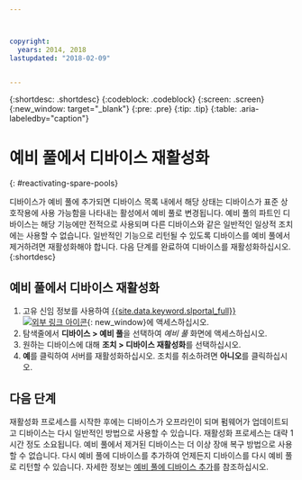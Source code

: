 ```yaml
---



copyright:
  years: 2014, 2018
lastupdated: "2018-02-09"


---
```


{:shortdesc: .shortdesc}
{:codeblock: .codeblock}
{:screen: .screen}
{:new_window: target="_blank"}
{:pre: .pre}
{:tip: .tip}
{:table: .aria-labeledby="caption"}


# 예비 풀에서 디바이스 재활성화 
{: #reactivating-spare-pools}

디바이스가 예비 풀에 추가되면 디바이스 목록 내에서 해당 상태는 디바이스가 표준 상호작용에 사용 가능함을 나타내는 활성에서 예비 풀로 변경됩니다. 예비 풀의 파트인 디바이스는 해당 기능에만 전적으로 사용되며 다른 디바이스와 같은 일반적인 일상적 조치에는 사용할 수 없습니다. 일반적인 기능으로 리턴될 수 있도록 디바이스를 예비 풀에서 제거하려면 재활성화해야 합니다. 다음 단계를 완료하여 디바이스를 재활성화하십시오.
{:shortdesc}

## 예비 풀에서 디바이스 재활성화 

1. 고유 신임 정보를 사용하여 [{{site.data.keyword.slportal_full}} ![외부 링크 아이콘](../icons/launch-glyph.svg "외부 링크 아이콘")](https://control.softlayer.com/){: new_window}에 액세스하십시오.
2. 탐색줄에서 **디바이스 > 예비 풀**을 선택하여 *예비 풀* 화면에 액세스하십시오. 
3. 원하는 디바이스에 대해 **조치 > 디바이스 재활성화**를 선택하십시오. 
4. **예**를 클릭하여 서버를 재활성화하십시오. 조치를 취소하려면 **아니오**를 클릭하십시오. 

## 다음 단계
재활성화 프로세스를 시작한 후에는 디바이스가 오프라인이 되며 펌웨어가 업데이트되고 디바이스는 다시 일반적인 방법으로 사용할 수 있습니다. 재활성화 프로세스는 대략 1시간 정도 소요됩니다. 예비 풀에서 제거된 디바이스는 더 이상 장애 복구 방법으로 사용할 수 없습니다. 다시 예비 풀에 디바이스를 추가하여 언제든지 디바이스를 다시 예비 풀로 리턴할 수 있습니다. 자세한 정보는 [예비 풀에 디바이스 추가](../vsi/adding_spare_pool.html)를 참조하십시오. 

